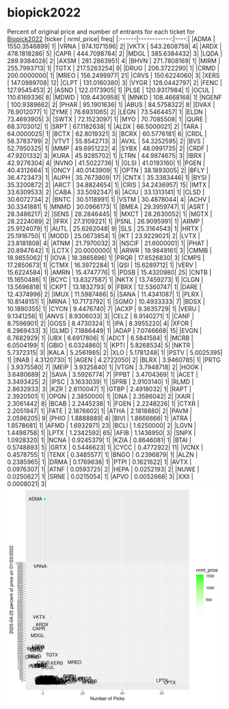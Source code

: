 # biopick2022
Percent of original price and number of entrants for each ticket for [Biopick2022](https://twitter.com/hashtag/Biopick2022)
|ticker |   nrml_price| freq|
|:------|------------:|----:|
|ADMA   | 1550.3546899|    1|
|VRNA   |  974.1071596|    2|
|VKTX   |  543.2608759|    4|
|ARDX   |  478.1818286|    5|
|CAPR   |  444.7098784|    2|
|MDGL   |  385.6384432|    3|
|LQDA   |  289.9384028|    2|
|AXSM   |  281.2863951|    4|
|BHVN   |  271.7808169|    1|
|MIRM   |  255.7993713|    1|
|TGTX   |  217.5263254|    9|
|DRUG   |  206.3722290|    1|
|CRMD   |  200.0000000|    1|
|MREO   |  156.2499977|   21|
|CRVS   |  150.6224060|    3|
|XERS   |  147.0989708|   12|
|CLPT   |  131.0160380|    3|
|VYGR   |  128.0442797|    2|
|FENC   |  127.9545453|    2|
|ASND   |  122.0173905|    1|
|PLSE   |  120.9317984|    1|
|OCUL   |  110.6169336|    8|
|MDWD   |  109.4430958|    1|
|MNKD   |  108.4668168|    1|
|NGENF  |  100.9389662|    2|
|PHAR   |   95.1901636|    1|
|ABUS   |   84.5758322|    8|
|DVAX   |   76.9012077|    1|
|ZYME   |   76.6931065|    2|
|LEGN   |   73.5464457|    1|
|ELDN   |   73.4693905|    3|
|SWTX   |   72.1523097|    1|
|MYO    |   70.7085508|    1|
|QURE   |   68.3703012|    1|
|SRPT   |   67.1182638|    1|
|ALDX   |   66.5000021|    2|
|TARA   |   64.0000025|    1|
|BCTX   |   62.8019321|    3|
|BCRX   |   60.5776181|    6|
|CRDL   |   58.3783799|    2|
|VTVT   |   55.8542713|    3|
|AVXL   |   54.3252595|    2|
|BVS    |   52.7950325|    1|
|IMMP   |   49.6951222|    4|
|SYBX   |   48.0991735|    2|
|CRDF   |   47.9201332|    3|
|KURA   |   45.9285702|    1|
|LTRN   |   44.9874675|    3|
|IBRX   |   42.9276304|    4|
|NVNO   |   41.5022736|    1|
|GLSI   |   41.0193160|    1|
|PGEN   |   40.4312664|    1|
|ONCY   |   40.0143909|    1|
|OPTN   |   38.1893005|    2|
|BFLY   |   36.4723473|    1|
|AUPH   |   35.7673809|   17|
|CNTX   |   35.3383446|    1|
|BYSI   |   35.3200872|    2|
|ARCT   |   34.8824654|    1|
|CRIS   |   34.2436957|   15|
|IMTX   |   33.6309533|    2|
|CABA   |   33.5092347|    6|
|ACIU   |   33.1313141|    1|
|CLSD   |   30.6072734|    2|
|BNTC   |   30.5118991|    1|
|VSTM   |   30.4878044|    4|
|ACHV   |   30.3341881|    1|
|MNMD   |   30.0966173|    1|
|BMEA   |   29.3959747|    1|
|ASRT   |   28.3486217|    2|
|SENS   |   28.2846445|    1|
|MXCT   |   28.2630052|    1|
|MGTX   |   28.2224089|    2|
|IFRX   |   27.3109221|    1|
|PSNL   |   26.9095991|    1|
|ARMP   |   25.9124079|    1|
|AUTL   |   25.6262048|    9|
|SLS    |   25.3164543|    1|
|HRTX   |   25.1916750|    1|
|MODD   |   25.0673854|    1|
|IKT    |   23.9229021|    2|
|LVTX   |   23.8181808|    4|
|ATNM   |   21.7970032|    3|
|NSCIF  |   21.6000001|    1|
|PHAT   |   20.8947642|    1|
|LCTX   |   20.0000000|    1|
|ARWR   |   19.9849161|    3|
|CMMB   |   18.9855062|    1|
|IOVA   |   18.3865896|    1|
|PRQR   |   17.8526830|    3|
|CMPS   |   17.2850673|    1|
|CTMX   |   16.3972284|    1|
|QSI    |   15.6289712|    1|
|VERV   |   15.6224584|    1|
|AMRN   |   15.4747776|    1|
|PDSB   |   15.4320980|   25|
|CNTB   |   15.1650486|    1|
|BCYC   |   13.8327587|    1|
|NKTX   |   13.7459273|    1|
|CLGN   |   13.5696818|    1|
|CKPT   |   13.1832793|    9|
|FBRX   |   12.5360747|    1|
|DARE   |   12.4374996|    2|
|IMUX   |   11.5987466|    5|
|SANA   |   11.4341087|    1|
|PLRX   |   10.8148151|    1|
|MRNA   |   10.7173792|    1|
|SGMO   |   10.4933333|    7|
|BDSX   |   10.1890355|    1|
|CYCN   |    9.4476740|    7|
|ACXP   |    9.3635729|    1|
|VERU   |    9.1341256|    1|
|ANVS   |    8.9306033|    3|
|CELZ   |    8.9140271|    1|
|CANF   |    8.7596901|    2|
|GOSS   |    8.4730324|    1|
|IPA    |    8.3955220|    4|
|XFOR   |    8.2969433|    3|
|GLMD   |    7.1886449|    1|
|ADAP   |    7.0746668|   15|
|EVGN   |    6.7682929|    1|
|UBX    |    6.6917806|    1|
|ADCT   |    6.5841584|    1|
|MCRB   |    6.0504199|    1|
|GBIO   |    6.0324860|    1|
|KPTI   |    5.8268534|    5|
|NKTR   |    5.7372315|    3|
|KALA   |    5.2561985|    2|
|XLO    |    5.1781248|    1|
|PSTV   |    5.0025395|    1|
|INAB   |    4.3120730|    1|
|AGEN   |    4.2722050|    2|
|BLRX   |    3.9460785|    1|
|PRTG   |    3.9375580|    7|
|MEIP   |    3.9325840|    1|
|VTGN   |    3.7948718|    2|
|HOOK   |    3.6480689|    2|
|SAVA   |    3.5926774|    7|
|PPBT   |    3.4704369|    1|
|ACET   |    3.3493425|    2|
|IPSC   |    3.1633039|    1|
|SPRB   |    2.9103140|    1|
|RLMD   |    2.8632933|    3|
|KZR    |    2.8110047|    1|
|GTBP   |    2.4918032|    1|
|RAPT   |    2.3920501|    1|
|OPGN   |    2.3850000|    1|
|DNA    |    2.3586042|    2|
|XAIR   |    2.3061442|    8|
|BCAB   |    2.2445238|    1|
|FGEN   |    2.2248226|    1|
|CTXR   |    2.2051947|    1|
|FATE   |    2.1876602|    1|
|ATHA   |    2.1818880|    2|
|PAVM   |    2.0596205|    9|
|PHIO   |    1.8888889|    4|
|BIVI   |    1.8666666|    1|
|ATRA   |    1.8578681|    1|
|AFMD   |    1.6932971|   23|
|BCLI   |    1.6250000|    2|
|LGVN   |    1.4498758|    1|
|LPTX   |    1.2342592|   65|
|AFIB   |    1.1436950|    3|
|SNPX   |    1.0928320|    1|
|NCNA   |    0.9245379|    1|
|KZIA   |    0.8646081|    1|
|BTAI   |    0.5748893|    5|
|GRTX   |    0.5446623|    1|
|CYCC   |    0.4772922|   11|
|VCNX   |    0.4578755|    1|
|TENX   |    0.3485577|    1|
|BNGO   |    0.2396879|    1|
|ALZN   |    0.2385965|    1|
|DRMA   |    0.1769636|    1|
|PTPI   |    0.1621622|    1|
|AVTX   |    0.0976307|    1|
|ATNF   |    0.0593725|    2|
|HEPA   |    0.0252193|    2|
|NUWE   |    0.0250627|    1|
|SRNE   |    0.0215054|    1|
|APVO   |    0.0052668|    3|
|XXII   |    0.0008021|    3|
![retvspicks](biopicks.png?raw=true)
